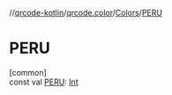 //[qrcode-kotlin](../../../index.md)/[qrcode.color](../index.md)/[Colors](index.md)/[PERU](-p-e-r-u.md)

# PERU

[common]\
const val [PERU](-p-e-r-u.md): [Int](https://kotlinlang.org/api/latest/jvm/stdlib/kotlin-stdlib/kotlin/-int/index.html)
